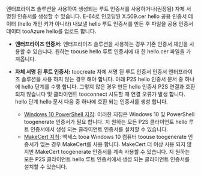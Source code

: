 엔터프라이즈 솔루션을 사용하여 생성되는 루트 인증서를 사용하거나(권장됨) 자체 서명된 인증서를 생성할 수 있습니다. E-64로 인코딩된 X.509.cer hello 공용 인증서 데이터 (hello 개인 키가 아니라) 내보낼 hello 루트 인증서를 만든 후 파일을 공용 인증서 데이터 tooAzure hello를 업로드 합니다.

* **엔터프라이즈 인증서:** 엔터프라이즈 솔루션을 사용하는 경우 기존 인증서 체인을 사용할 수 있습니다. 원하는 toouse hello 루트 인증서에 대 한 hello.cer 파일을 가져옵니다.
* **자체 서명 된 루트 인증서:** toocreate 자체 서명 된 루트 인증서 인증서 엔터프라이즈 솔루션을 사용 하지 않는 경우 해야 합니다. 아래 P2S hello 인증서 문서 중 하나에 hello 단계를 수행 합니다. 그렇지 않은 경우 만든 hello 인증서 P2S 연결과 호환 되지 않습니다 및 클라이언트 tooconnect 시도할 때 연결 오류가 발생 합니다. hello 단계 hello 문서 다음 중 하나에 호환 되는 인증서를 생성 합니다.

  * [Windows 10 PowerShell 지침](../articles/vpn-gateway/vpn-gateway-certificates-point-to-site.md): 이러한 지침은 Windows 10 및 PowerShell toogenerate 인증서가 필요 합니다. 지 원하는 모든 P2S 클라이언트 hello 루트 인증서에서 생성 되는 클라이언트 인증서를 설치할 수 있습니다.
  * [MakeCert 지침](../articles/vpn-gateway/vpn-gateway-certificates-point-to-site-makecert.md): 액세스 tooa Windows 10 컴퓨터 toouse toogenerate 인증서가 없는 경우 MakeCert를 사용 합니다. MakeCert 더 이상 사용 되지 않지만 MakeCert toogenerate 인증서를 계속 사용할 수 있습니다. 지 원하는 모든 P2S 클라이언트 hello 루트 인증서에서 생성 되는 클라이언트 인증서를 설치할 수 있습니다.

